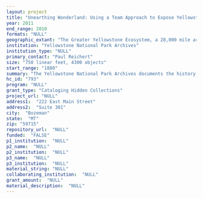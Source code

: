 ```yaml
--- 
layout: project 
title: "Unearthing Wonderland: Using a Team Approach to Expose Yellowstone’s Hidden Collections"
year: 2011
end_range: 2010
formats: "NULL"
geographic_extant: "The Greater Yellowstone Ecosystem, a 28,000 mile area, with Yellowstone as its core and one of the largest intact temperate-zone ecosystems on Earth."
institution: "Yellowstone National Park Archives"
institution_type: "NULL"
primary_contact: "Paul Reichert"
size: "750 linear feet, 4300 objects"
start_range: "1880"
summary: "The Yellowstone National Park Archives documents the history and science of the world's first national park, now a United Nations Biosphere Reserve and World Heritage Site. The manuscripts, photos, maps, films, oral histories, administrative records, and scientific data document the natural and cultural resources and the development of their management. With a long history of data collection in the park, the Archives supports research in climate change, biodiversity, and ecosystem dynamics. The records are rich in topics ranging from geophysics, geology, and ecology to archeology, tourism, and history. Ideas of wilderness, conservation, and resource stewardship are woven throughout the documentary record and include materials by Horace Albright and such significant events as the 1988 fires, returning bears to natural feeding habits, and the eradication and eventual reintroduction of wolves. An affiliated archive of the National Archives, the Archives houses a unique record of physical and administrative development beginning with early civilian superintendents and pioneer entrepreneurs, through the turn-of-the-century military era to the founding and development of the National Park Service. Because the collections are unorganized and poorly described, many researchers do not realize the depth and breadth of Yellowstone's documentation. The proposed project will expose our hidden resources by making collections usable and understandable to a wide, diverse research audience."
hc_id: "793"
program: "NULL"
grant_type: "Cataloging Hidden Collections"
project_url: "NULL"
address1:  "222 East Main Street"
address2:  "Suite 301"
city:  "Bozeman"
state:  "MT"
zip: "59715"
repository_url:  "NULL"
funded:  "FALSE"
p1_institution:  "NULL"
p2_name:  "NULL"
p2_institution:  "NULL"
p3_name:  "NULL"
p3_institution:  "NULL"
material_string: "NULL"
collaborating_institution:  "NULL"
grant_amount:  "NULL"
material_description:  "NULL"
---
```

